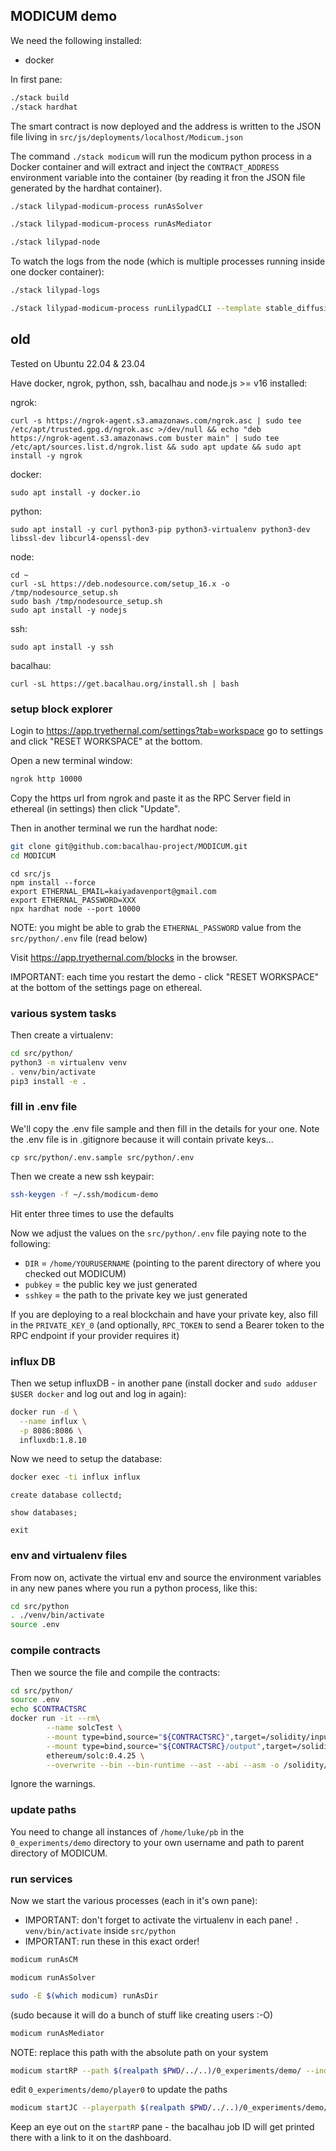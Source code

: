 ## MODICUM demo

We need the following installed:

 * docker

In first pane:

```bash
./stack build
./stack hardhat
```

The smart contract is now deployed and the address is written to the JSON file living in `src/js/deployments/localhost/Modicum.json`

The command `./stack modicum` will run the modicum python process in a Docker container and will extract and inject the `CONTRACT_ADDRESS` environment variable into the container (by reading it fron the JSON file generated by the hardhat container).

```bash
./stack lilypad-modicum-process runAsSolver
```

```bash
./stack lilypad-modicum-process runAsMediator
```

```bash
./stack lilypad-node
```

To watch the logs from the node (which is multiple processes running inside one docker container):
```bash
./stack lilypad-logs
```

```bash
./stack lilypad-modicum-process runLilypadCLI --template stable_diffusion --params "hello"
```


## old

Tested on Ubuntu 22.04 & 23.04

Have docker, ngrok, python, ssh, bacalhau and node.js >= v16 installed:

ngrok:

```
curl -s https://ngrok-agent.s3.amazonaws.com/ngrok.asc | sudo tee /etc/apt/trusted.gpg.d/ngrok.asc >/dev/null && echo "deb https://ngrok-agent.s3.amazonaws.com buster main" | sudo tee /etc/apt/sources.list.d/ngrok.list && sudo apt update && sudo apt install -y ngrok
```

docker:

```
sudo apt install -y docker.io
```

python:

```
sudo apt install -y curl python3-pip python3-virtualenv python3-dev libssl-dev libcurl4-openssl-dev
```

node:

```
cd ~
curl -sL https://deb.nodesource.com/setup_16.x -o /tmp/nodesource_setup.sh
sudo bash /tmp/nodesource_setup.sh
sudo apt install -y nodejs
```

ssh:

```
sudo apt install -y ssh
```

bacalhau:

```
curl -sL https://get.bacalhau.org/install.sh | bash
```

### setup block explorer

Login to https://app.tryethernal.com/settings?tab=workspace go to settings and click "RESET WORKSPACE" at the bottom.

Open a new terminal window:

```bash
ngrok http 10000
```

Copy the https url from ngrok and paste it as the RPC Server field in ethereal (in settings) then click "Update".

Then in another terminal we run the hardhat node:

```bash
git clone git@github.com:bacalhau-project/MODICUM.git
cd MODICUM
```

```
cd src/js
npm install --force
export ETHERNAL_EMAIL=kaiyadavenport@gmail.com
export ETHERNAL_PASSWORD=XXX
npx hardhat node --port 10000
```

NOTE: you might be able to grab the `ETHERNAL_PASSWORD` value from the `src/python/.env` file (read below)

Visit https://app.tryethernal.com/blocks in the browser.

IMPORTANT: each time you restart the demo - click "RESET WORKSPACE" at the bottom of the settings page on ethereal.

### various system tasks

Then create a virtualenv:

```bash
cd src/python/
python3 -m virtualenv venv
. venv/bin/activate
pip3 install -e .
```

### fill in .env file

We'll copy the .env file sample and then fill in the details for your one. Note the .env file is in .gitignore because it will contain private keys...
```
cp src/python/.env.sample src/python/.env
```

Then we create a new ssh keypair:

```bash
ssh-keygen -f ~/.ssh/modicum-demo
```
Hit enter three times to use the defaults

Now we adjust the values on the `src/python/.env` file paying note to the following:

 * `DIR` = `/home/YOURUSERNAME` (pointing to the parent directory of where you checked out MODICUM)
 * `pubkey` = the public key we just generated
 * `sshkey` = the path to the private key we just generated

If you are deploying to a real blockchain and have your private key, also fill in the `PRIVATE_KEY_0` (and optionally, `RPC_TOKEN` to send a Bearer token to the RPC endpoint if your provider requires it)

### influx DB

Then we setup influxDB - in another pane (install docker and `sudo adduser $USER docker` and log out and log in again):

```bash
docker run -d \
  --name influx \
  -p 8086:8086 \
  influxdb:1.8.10
```

Now we need to setup the database:

```bash
docker exec -ti influx influx
```
```
create database collectd;
```
```
show databases;
```
```
exit
```

### env and virtualenv files

From now on, activate the virtual env and source the environment variables in any new panes where you run a python process, like this:

```bash
cd src/python
. ./venv/bin/activate
source .env
```

### compile contracts

Then we source the file and compile the contracts:

```bash
cd src/python/
source .env
echo $CONTRACTSRC
docker run -it --rm\
		--name solcTest \
		--mount type=bind,source="${CONTRACTSRC}",target=/solidity/input \
		--mount type=bind,source="${CONTRACTSRC}/output",target=/solidity/output \
		ethereum/solc:0.4.25 \
		--overwrite --bin --bin-runtime --ast --abi --asm -o /solidity/output /solidity/input/Modicum.sol
```

Ignore the warnings.

### update paths

You need to change all instances of `/home/luke/pb` in the `0_experiments/demo` directory to your own username and path to parent directory of MODICUM.

### run services

Now we start the various processes (each in it's own pane):

* IMPORTANT: don't forget to activate the virtualenv in each pane! `. venv/bin/activate` inside `src/python`
* IMPORTANT: run these in this exact order!

```bash
modicum runAsCM
```

```bash
modicum runAsSolver
```

```bash
sudo -E $(which modicum) runAsDir
```
(sudo because it will do a bunch of stuff like creating users :-O)

```bash
modicum runAsMediator
```

NOTE: replace this path with the absolute path on your system

```bash
modicum startRP --path $(realpath $PWD/../..)/0_experiments/demo/ --index 1
```

edit `0_experiments/demo/player0` to update the paths

```bash
modicum startJC --playerpath $(realpath $PWD/../..)/0_experiments/demo/ --index 0
```

Keep an eye out on the `startRP` pane - the bacalhau job ID will get printed there with a link to it on the dashboard.
